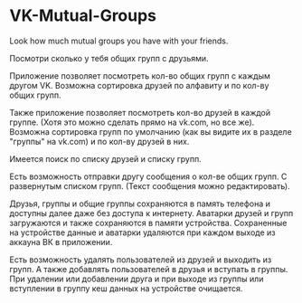 ﻿# VK-Mutual-Groups
Look how much mutual groups you have with your friends.

Посмотри сколько у тебя общих групп с друзьями.

Приложение позволяет посмотреть кол-во общих групп с каждым другом VK.
Возможна сортировка друзей по алфавиту и по кол-ву общих групп.

Также приложение позволяет посмотреть кол-во друзей в каждой группе.
(Хотя это можно сделать прямо на vk.com, но все же).
Возможна сортировка групп по умолчанию (как вы видите их в разделе "группы" на vk.com) и по кол-ву друзей в них.

Имеется поиск по списку друзей и списку групп.

Есть возможность отправки другу сообщения о кол-ве общих групп. С развернутым списком групп. (Текст сообщения можно редактировать).

Друзья, группы и общие группы сохраняются в память телефона и доступны далее даже без доступа к интернету.
Аватарки друзей и групп загружаются и также сохраняются в памяти устройства.
Сохраненные на устройстве данные и аватарки удаляются при каждом выходе из аккауна ВК в приложении.

Есть возможность удалять пользователей из друзей и выходить из групп.
А также добавлять пользователей в друзья и вступать в группы.
При удалении или добавлении друга и при выходе из группы или вступлении в группу кеш данных на устройстве очищается.


